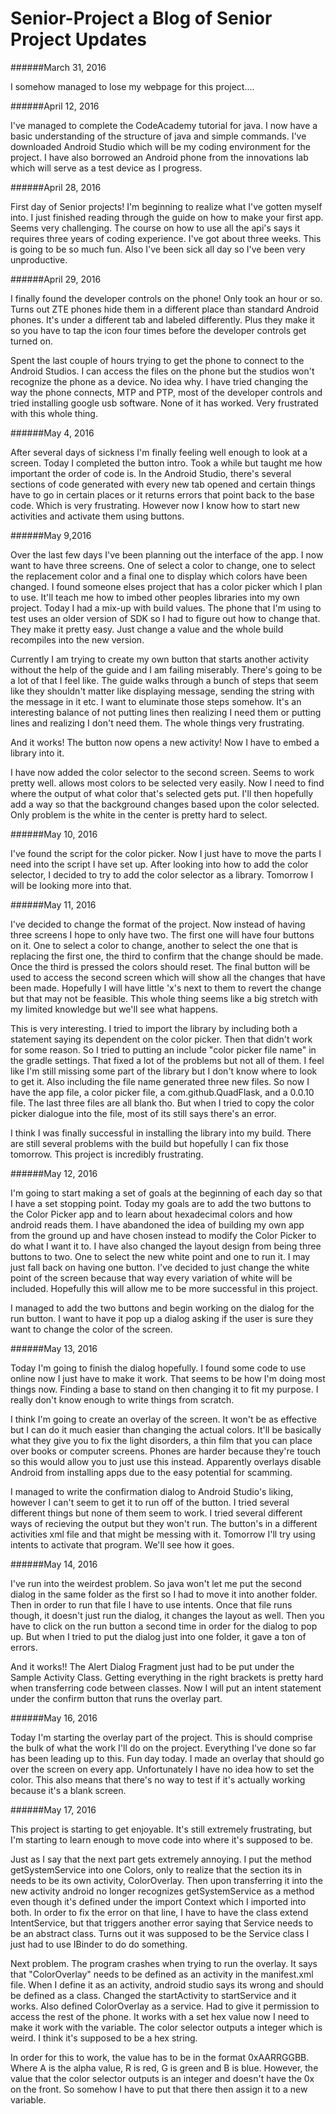 # Senior-Project a Blog of Senior Project Updates
######March 31, 2016

I somehow managed to lose my webpage for this project....

######April 12, 2016

I've managed to complete the CodeAcademy tutorial for java. I now have a basic understanding of the structure of java and simple commands. I've downloaded Android Studio which will be my coding environment for the project. I have also borrowed an Android phone from the innovations lab which will serve as a test device as I progress.

######April 28, 2016

First day of Senior projects! I'm beginning to realize what I've gotten myself into. I just finished reading through the guide on how to make your first app. Seems very challenging. The course on how to use all the api's says it requires three years of coding experience. I've got about three weeks. This is going to be so much fun. Also I've been sick all day so I've been very unproductive.

######April 29, 2016

I finally found the developer controls on the phone! Only took an hour or so. Turns out ZTE phones hide them in a different place than standard Android phones. It's under a different tab and labeled differently. Plus they make it so you have to tap the icon four times before the developer controls get turned on. 

Spent the last couple of hours trying to get the phone to connect to the Android Studios. I can access the files on the phone but the studios won't recognize the phone as a device. No idea why. I have tried changing the way the phone connects, MTP and PTP, most of the developer controls and tried installing google usb software. None of it has worked. Very frustrated with this whole thing. 

######May 4, 2016

After several days of sickness I'm finally feeling well enough to look at a screen. Today I completed the button intro. Took a while but taught me how important the order of code is. In the Android Studio, there's several sections of code generated with every new tab opened and certain things have to go in certain places or it returns errors that point back to the base code. Which is very frustrating. However now I know how to start new activities and activate them using buttons. 

######May 9,2016

Over the last few days I've been planning out the interface of the app. I now want to have three screens. One of select a color to change, one to select the replacement color and a final one to display which colors have been changed. I found someone elses project that has a color picker which I plan to use. It'll teach me how to imbed other peoples libraries into my own project. Today I had a mix-up with build values. The phone that I'm using to test uses an older version of SDK so I had to figure out how to change that. They make it pretty easy. Just change a value and the whole build recompiles into the new version. 

Currently I am trying to create my own button that starts another activity without the help of the guide and I am failing miserably. There's going to be a lot of that I feel like. The guide walks through a bunch of steps that seem like they shouldn't matter like displaying message, sending the string with the message in it etc. I want to eluminate those steps somehow. It's an interesting balance of not putting lines then realizing I need them or putting lines and realizing I don't need them. The whole things very frustrating.

And it works! The button now opens a new activity! Now I have to embed a library into it.

I have now added the color selector to the second screen. Seems to work pretty well. allows most colors to be selected very easily. Now I need to find where the output of what color that's selected gets put. I'll then hopefully add a way so that the background changes based upon the color selected. Only problem is the white in the center is pretty hard to select.

######May 10, 2016

I've found the script for the color picker. Now I just have to move the parts I need into the script I have set up. After looking into how to add the color selector, I decided to try to add the color selector as a library. Tomorrow I will be looking more into that.

######May 11, 2016

I've decided to change the format of the project. Now instead of having three screens I hope to only have two. The first one will have four buttons on it. One to select a color to change, another to select the one that is replacing the first one, the third to confirm that the change should be made. Once the third is pressed the colors should reset. The final button will be used to access the second screen which will show all the changes that have been made. Hopefully I will have little 'x's next to them to revert the change but that may not be feasible. This whole thing seems like a big stretch with my limited knowledge but we'll see what happens. 

This is very interesting. I tried to import the library by including both a statement saying its dependent on the color picker. Then that didn't work for some reason. So I tried to putting an include "color picker file name" in the gradle settings. That fixed a lot of the problems but not all of them. I feel like I'm still missing some part of the library but I don't know where to look to get it. Also including the file name generated three new files. So now I have the app file, a color picker file, a com.github.QuadFlask, and a 0.0.10 file. The last three files are all blank tho. But when I tried to copy the color picker dialogue into the file, most of its still says there's an error. 

I think I was finally successful in installing the library into my build. There are still several problems with the build but hopefully I can fix those tomorrow. This project is incredibly frustrating.

######May 12, 2016

I'm going to start making a set of goals at the beginning of each day so that I have a set stopping point. Today my goals are to add the two buttons to the Color Picker app and to learn about hexadecimal colors and how android reads them. I have abandoned the idea of building my own app from the ground up and have chosen instead to modify the Color Picker to do what I want it to. I have also changed the layout design from being three buttons to two. One to select the new white point and one to run it. I may just fall back on having one button. I've decided to just change the white point of the screen because that way every variation of white will be included. Hopefully this will allow me to be more successful in this project.  

I managed to add the two buttons and begin working on the dialog for the run button. I want to have it pop up a dialog asking if the user is sure they want to change the color of the screen. 

######May 13, 2016

Today I'm going to finish the dialog hopefully. I found some code to use online now I just have to make it work. That seems to be how I'm doing most things now. Finding a base to stand on then changing it to fit my purpose. I really don't know enough to write things from scratch. 

I think I'm going to create an overlay of the screen. It won't be as effective but I can do it much easier than changing the actual colors. It'll be basically what they give you to fix the light disorders, a thin film that you can place over books or computer screens. Phones are harder because they're touch so this would allow you to just use this instead. Apparently overlays disable Android from installing apps due to the easy potential for scamming. 

I managed to write the confirmation dialog to Android Studio's liking, however I can't seem to get it to run off of the button. I tried several different things but none of them seem to work. I tried several different ways of recieving the output but they won't run. The button's in a different activities xml file and that might be messing with it. Tomorrow I'll try using intents to activate that program. We'll see how it goes. 

######May 14, 2016

I've run into the weirdest problem. So java won't let me put the second dialog in the same folder as the first so I had to move it into another folder. Then in order to run that file I have to use intents. Once that file runs though, it doesn't just run the dialog, it changes the layout as well. Then you have to click on the run button a second time in order for the dialog to pop up. But when I tried to put the dialog just into one folder, it gave a ton of errors.

And it works!! The Alert Dialog Fragment just had to be put under the Sample Activity Class. Getting everything in the right brackets is pretty hard when transferring code between classes. Now I will put an intent statement under the confirm button that runs the overlay part. 

######May 16, 2016

Today I'm starting the overlay part of the project. This is should comprise the bulk of what the work I'll do on the project. Everything I've done so far has been leading up to this. Fun day today. I made an overlay that should go over the screen on every app. Unfortunately I have no idea how to set the color. This also means that there's no way to test if it's actually working because it's a blank screen. 

######May 17, 2016

This project is starting to get enjoyable. It's still extremely frustrating, but I'm starting to learn enough to move code into where it's supposed to be. 

Just as I say that the next part gets extremely annoying. I put the method getSystemService into one Colors, only to realize that the section its in needs to be its own activity, ColorOverlay. Then upon transferring it into the new activity android no longer recognizes getSystemService as a method even though it's defined under the import Context which I imported into both. In order to fix the error on that line, I have to have the class extend IntentService, but that triggers another error saying that Service needs to be an abstract class. Turns out it was supposed to be the Service class I just had to use IBinder to do do something. 

Next problem. The program crashes when trying to run the overlay. It says that "ColorOverlay" needs to be defined as an activity in the manifest.xml file. When I define it as an activity, android studio says its wrong and should be defined as a class. Changed the startActivity to startService and it works. Also defined ColorOverlay as a service. Had to give it permission to access the rest of the phone. It works with a set hex value now I need to make it work with the variable. The color selector outputs a integer which is weird. I think it's supposed to be a hex string. 

In order for this to work, the value has to be in the format 0xAARRGGBB. Where A is the alpha value, R is red, G is green and B is blue. However, the value that the color selector outputs is an integer and doesn't have the 0x on the front. So somehow I have to put that there then assign it to a new variable. 
